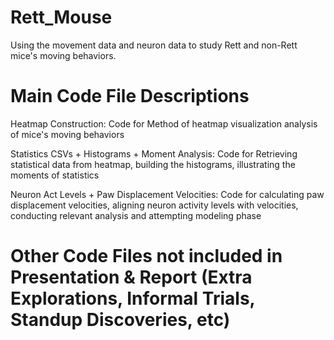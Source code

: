 # Rett_Mouse
Using the movement data and neuron data to study Rett and non-Rett mice's moving behaviors.

# Main Code File Descriptions
Heatmap Construction: Code for Method of heatmap visualization analysis of mice's moving behaviors

Statistics CSVs + Histograms + Moment Analysis: Code for Retrieving statistical data from heatmap, building the histograms, illustrating the moments of statistics

Neuron Act Levels + Paw Displacement Velocities: Code for calculating paw displacement velocities, aligning neuron activity levels with velocities, conducting relevant analysis and attempting modeling phase

# Other Code Files not included in Presentation & Report (Extra Explorations, Informal Trials, Standup Discoveries, etc)

